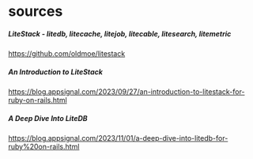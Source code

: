# sources

##### LiteStack - litedb, litecache, litejob, litecable, litesearch, litemetric

https://github.com/oldmoe/litestack

##### An Introduction to LiteStack

https://blog.appsignal.com/2023/09/27/an-introduction-to-litestack-for-ruby-on-rails.html

##### A Deep Dive Into LiteDB

https://blog.appsignal.com/2023/11/01/a-deep-dive-into-litedb-for-ruby%20on-rails.html
